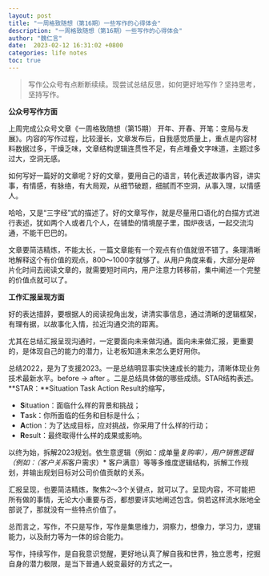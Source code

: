 ```yaml
---
layout: post
title: "一周格致随想（第16期）一些写作的心得体会"
description: "一周格致随想（第16期）一些写作的心得体会"
author: "魏仁言"
date:  2023-02-12 16:31:02 +0800
categories: life notes
toc: true
---
```


> 写作公众号有点断断续续。现尝试总结反思，如何更好地写作？坚持思考，坚持写作。

**公众号写作方面**

上周完成公众号文章《一周格致随想（第15期） 开年、开春、开笔：变局与发展》。内容的写作过程，比较漫长，文章发布后，自我感觉质量上，重点是内容材料数据过多，干燥乏味，文章结构逻辑连贯性不足，有点堆叠文字味道，主题过多过大，空洞无感。

如何写好一篇好的文章呢？好的文章，要用自己的语言，转化表述故事内容，讲实事，有情感，有脉络，有大局观，从细节破题，细腻而不空洞，从事入理，以情感人。

哈哈，又是“三字经”式的描述了。好的文章写作，就是尽量用口语化的白描方式进行表述，犹如两个人或者几个人，在铺垫的情境屋子里，围炉夜话，一起交流沟通，不能干巴巴的。

文章要简洁精炼，不能太长，一篇文章能有一个观点有价值就很不错了。条理清晰地解释这个有价值的观点，800～1000字就够了。从用户角度来看，大部分是碎片化时间去阅读文章的，就需要短时间内，用户注意力转移前，集中阐述一个完整的价值点就可以了。

**工作汇报呈现方面**

好的表达措辞，要根据人的阅读视角出发，讲清实事信息，通过清晰的逻辑框架，有理有据，以故事化入情，拉近沟通交流的距离。

尤其在总结汇报呈现沟通时，一定要面向未来做沟通。面向未来做汇报，更重要的，是体现自己的能力的潜力，让老板知道未来怎么更好用你。

总结2022，是为了支援2023。一是总结明显事实快速成长的能力，清晰体现业务技术最新水平。before -> after 。二是总结具体做的哪些成绩。STAR结构表述。
 **STAR：**Situation Task Action Result的缩写，
* **S**ituation：面临什么样的背景和挑战；
* **T**ask：你所面临的任务和目标是什么；
* **A**ction：为了达成目标，应对挑战，你采用了什么样的行动；
* **R**esult：最终取得什么样的成果或影响。

以终为始，拆解2023规划。依生意逻辑（例如：成单量*复购率），用户销售逻辑（例如：（客户关系*客户需求）* 客户满意）等等多维度逻辑结构，拆解工作规划，并输出规划目标对公司价值贡献的关系。

汇报呈现，也要简洁精炼，聚焦2～3个关键点，就可以了。呈现内容，不可能把所有做的事情，无论大小重要与否，都想要详实地阐述包含。倘若这样流水账地全部说了，那就没有一些特点价值了。

总而言之，写作，不只是写作，写作是集思维力，洞察力，想像力，学习力，逻辑能力，以及耐力等为一体的综合能力。

写作，持续写作，是自我意识觉醒，更好地认真了解自我和世界，独立思考，挖掘自身的潜力极限，是当下普通人蜕变最好的方式之一。

